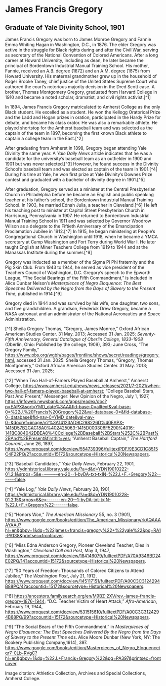 # James Francis Gregory
## Graduate of Yale Divinity School, 1901

James Francis Gregory was born to James Monroe Gregory and Fannie Emma Whiting Hagan in Washington, D.C., in 1876. The elder Gregory was active in the struggle for Black rights during and after the Civil War, serving as secretary of the National Convention of Colored Americans. After a long career at Howard University, including as dean, he later became the principal of Bordentown Industrial Manual Training School. His mother, Fannie, received an A.B. degree (1872) and an A.M. degree (1875) from Howard University. His maternal grandmother grew up in the household of Roger Brooke Taney, chief justice of the United States Supreme Court who authored the court’s notorious majority decision in the Dred Scott case. A brother, Thomas Montgomery Gregory, graduated from Harvard College in 1910 and became a noted scholar, dramatist, and civil rights activist.[^1] 

In 1894, James Francis Gregory matriculated to Amherst College as the only Black student. He excelled as a student. He won the Kellogg Oratorical Prize and the Ladd and Hogan prizes in oration, participated in the Hardy Prize for debate, and became his class orator. He was also a remarkable athlete. He played shortstop for the Amherst baseball team and was selected as the captain of the team in 1897, becoming the first known Black athlete to captain a college team in the East.[^2]  

After graduating from Amherst in 1898, Gregory began attending Yale Divinity the same year. A *Yale Daily News* article indicates that he was a candidate for the university’s baseball team as an outfielder in 1900 and 1901 but was never selected.[^3] However, he found success in the Divinity School’s baseball team and was elected as captain of the team in 1901.[^4] During his time at Yale, he won first prize at Yale Divinity’s Downes Prize contest and graduated with a bachelor of divinity degree in 1901.[^5] 

After graduation, Gregory served as a minister at the Central Presbyterian Church in Philadelphia before he became an English and public speaking teacher at his father’s school, the Bordentown Industrial Manual Training School. In 1903, he married Ednah Julia, a teacher in Cleveland.[^6] He left his teaching post to minister at Capitol Street Presbyterian Church in Harrisburg, Pennsylvania in 1907. He returned to Bordentown Industrial Manual Training School in 1911 and was selected by Governor Woodrow Wilson as a delegate to the Fiftieth Anniversary of the Emancipation Proclamation Jubilee in 1912.[^7] In 1915, he began ministering at People’s Congregational Church in Washington until 1918, when he became a YMCA secretary at Camp Washington and Fort Terry during World War I. He later taught English at Miner Teachers College from 1919 to 1944 and at the Manassas Institute during the summer.[^8] 

Gregory was inducted as a member of the Sigma Pi Phi fraternity and the Pig Skin Club. From 1943 to 1944, he served as vice president of the Teachers Council of Washington, D.C. Gregory’s speech to the Epworth League, “The Social Bearings of the Fifth Commandment,” is included in Alice Dunbar Nelson’s *Masterpieces of Negro Eloquence: The Best Speeches Delivered by the Negro from the Days of Slavery to the Present Time*, published in 1914.[^9]  

Gregory died in 1944 and was survived by his wife, one daughter, two sons, and five grandchildren. A grandson, Frederick Drew Gregory, became a NASA astronaut and an administrator of the National Aeronautics and Space Administration. 

 

[^1] Sheila Gregory Thomas, “Gregory, James Monroe,” Oxford African American Studies Center. 31 May. 2013; Accessed 31 Jan. 2025; *Seventy-Fifth Anniversary, General Catalogue of Oberlin College, 1833-1908* (Oberlin, Ohio: Published by the college, 1909), 393; June Cross, “The Gregory Family,” https://www.pbs.org/wgbh/pages/frontline/shows/secret/readings/gregory.html, accessed 31 Jan. 2025. Sheila Gregory Thomas, “Gregory, Thomas Montgomery,” Oxford African American Studies Center. 31 May. 2013; Accessed 31 Jan. 2025;  

[^2] “When Two Hall-of-Famers Played Baseball at Amherst,” Amherst College, https://www.amherst.edu/news/news_releases/2021/7-2021/when-two-hall-of-famers-played-baseball-at-amherst; “College Baseball Stars, Past And Present,” Messenger: New Opinion of the Negro, July 1, 1927, https://infoweb.newsbank.com/apps/readex/doc?p=EAPX&sort=YMD_date%3AA&fld-base-0=alltext&val-base-0=%22J.%20Francis%20Gregory%22&val-database-0=&fld-database-0=database&fld-nav-0=YMD_date&val-nav-0=&docref=image/v2%3A14123AD9C298226D%40EAPX-1415D57B2CAC18A0%402425063-1415D000306F5290%4016-141BC884042DBEA8%40College%2BBaseball%2BStars%252C%2BPast%2BAnd%2BPresent&firsthit=yes; “Amherst Baseball Captain,” *The Hartford Courant*, June 26, 1897, https://www.proquest.com/docview/554739396/fulltextPDF/9E3CD1C8515C4F22PQ/2?accountid=15172&sourcetype=Historical%20Newspapers.  

[^3] “Baseball Candidates,” *Yale Daily News*, February 22, 1901, https://ydnhistorical.library.yale.edu/?a=d&d=YDN19010222-01.2.1&srpos=5&e=-------en-20--1-byDA-txt-txIN-%22J.+F.+Gregory%22-------false.  

[^4] “Yale Log,” *Yale Daily News*, February 28, 1901, https://ydnhistorical.library.yale.edu/?a=d&d=YDN19010228-01.2.15&srpos=6&e=-------en-20--1-byDA-txt-txIN-%22J.+F.+Gregory%22-------false.  

[^5] “Honors Won,” *The American Missionary* 55, no. 3 (1901), https://www.google.com/books/edition/The_American_Missionary/rkAQAAAAYAAJ?hl=en&gbpv=1&dq=%22james+francis+gregory%22+%22yale%22&pg=RA1-PA138&printsec=frontcover.  

[^6] “Miss Edna Anderson Gregory, Pioneer Cleveland Teacher, Dies in Washington,” *Cleveland Call and Post*, May 3, 1947, https://www.proquest.com/docview/184146079/fulltextPDF/A70A9346BD24E02PQ/14?accountid=15172&sourcetype=Historical%20Newspapers.  

[^7] “50 Years of Freedom: Thousands of Colored Citizens to Attend Jubilee,” *The Washington Post*, July 21, 1912, https://www.proquest.com/docview/145117151/fulltextPDF/A00C3C3124294B88PQ/4?accountid=15172&sourcetype=Historical%20Newspapers.  

[^8] https://ancestors.familysearch.org/en/M9BZ-2XV/rev.-james-francis-gregory-1876-1944; “D.C. Teacher Victim of Heart Attack,” *Afro-American*, February 19, 1944, https://www.proquest.com/docview/531515610/fulltextPDF/A00C3C3124294B88PQ/99?accountid=15172&sourcetype=Historical%20Newspapers.  

[^9] “The Social Bears of the Fifth Commandment,” in *Masterpieces of Negro Eloquence: The Best Speeches Delivered By the Negro from the Days of Slavery to the Present Time* eds. Alice Moore Dunbar (New York, NY: The Bookery Publishing Company,1914), 397. https://www.google.com/books/edition/Masterpieces_of_Negro_Eloquence/qr7-0Lb-RVgC?hl=en&gbpv=1&dq=%22J.+Francis+Gregory%22&pg=PA397&printsec=frontcover. 

Image citation: Athletics Collection, Archives and Special Collections, Amherst College.
